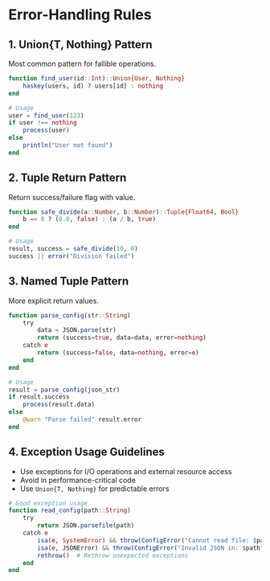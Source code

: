 # Error-Handling Rules

## 1. Union{T, Nothing} Pattern
Most common pattern for fallible operations.

```julia
function find_user(id::Int)::Union{User, Nothing}
    haskey(users, id) ? users[id] : nothing
end

# Usage
user = find_user(123)
if user !== nothing
    process(user)
else
    println("User not found")
end
```

## 2. Tuple Return Pattern
Return success/failure flag with value.

```julia
function safe_divide(a::Number, b::Number)::Tuple{Float64, Bool}
    b == 0 ? (0.0, false) : (a / b, true)
end

# Usage
result, success = safe_divide(10, 0)
success || error("Division failed")
```

## 3. Named Tuple Pattern
More explicit return values.

```julia
function parse_config(str::String)
    try
        data = JSON.parse(str)
        return (success=true, data=data, error=nothing)
    catch e
        return (success=false, data=nothing, error=e)
    end
end

# Usage
result = parse_config(json_str)
if result.success
    process(result.data)
else
    @warn "Parse failed" result.error
end
```

## 4. Exception Usage Guidelines
- Use exceptions for I/O operations and external resource access
- Avoid in performance-critical code
- Use `Union{T, Nothing}` for predictable errors

```julia
# Good exception usage
function read_config(path::String)
    try
        return JSON.parsefile(path)
    catch e
        isa(e, SystemError) && throw(ConfigError("Cannot read file: $path"))
        isa(e, JSONError) && throw(ConfigError("Invalid JSON in: $path"))
        rethrow()  # Rethrow unexpected exceptions
    end
end
```